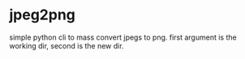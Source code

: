 # jpeg2png
simple python cli to mass convert jpegs to png. first argument is the working dir, second is the new dir.
